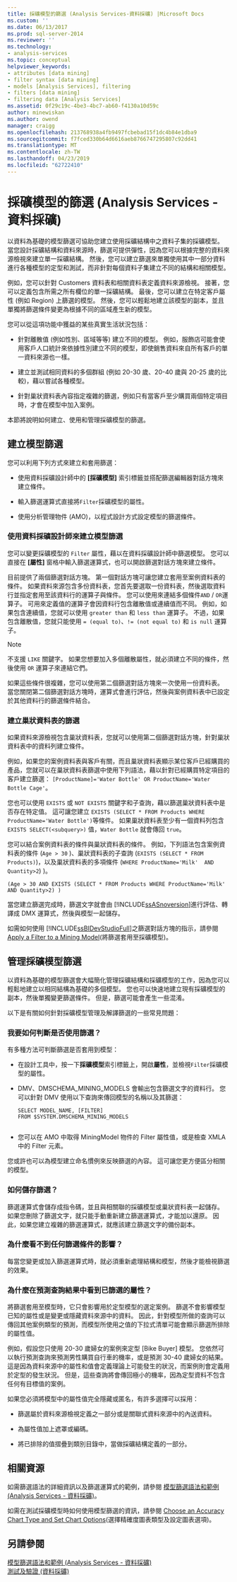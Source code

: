 ```yaml
---
title: 採礦模型的篩選 (Analysis Services-資料採礦) |Microsoft Docs
ms.custom: ''
ms.date: 06/13/2017
ms.prod: sql-server-2014
ms.reviewer: ''
ms.technology:
- analysis-services
ms.topic: conceptual
helpviewer_keywords:
- attributes [data mining]
- filter syntax [data mining]
- models [Analysis Services], filtering
- filters [data mining]
- filtering data [Analysis Services]
ms.assetid: 0f29c19c-4be3-4bc7-ab60-f4130a10d59c
author: minewiskan
ms.author: owend
manager: craigg
ms.openlocfilehash: 213768938a4fb9497fcbebad15f1dc4b84e1dba9
ms.sourcegitcommit: f7fced330b64d6616aeb8766747295807c92dd41
ms.translationtype: MT
ms.contentlocale: zh-TW
ms.lasthandoff: 04/23/2019
ms.locfileid: "62722410"
---
```

# <a name="filters-for-mining-models-analysis-services---data-mining"></a>採礦模型的篩選 (Analysis Services - 資料採礦)
  以資料為基礎的模型篩選可協助您建立使用採礦結構中之資料子集的採礦模型。 當您設計採礦結構和資料來源時，篩選可提供彈性，因為您可以根據完整的資料來源檢視來建立單一採礦結構。 然後，您可以建立篩選來單獨使用其中一部分資料進行各種模型的定型和測試，而非針對每個資料子集建立不同的結構和相關模型。  
  
 例如，您可以針對 Customers 資料表和相關資料表定義資料來源檢視。 接著，您可以定義包含所需之所有欄位的單一採礦結構。 最後，您可以建立在特定客戶屬性 (例如 Region) 上篩選的模型。 然後，您可以輕鬆地建立該模型的副本，並且單獨將篩選條件變更為根據不同的區域產生新的模型。  
  
 您可以從這項功能中獲益的某些真實生活狀況包括：  
  
-   針對離散值 (例如性別、區域等等) 建立不同的模型。 例如，服飾店可能會使用客戶人口統計來依據性別建立不同的模型，即使銷售資料來自所有客戶的單一資料來源也一樣。  
  
-   建立並測試相同資料的多個群組 (例如 20-30 歲、20-40 歲與 20-25 歲的比較)，藉以嘗試各種模型。  
  
-   針對巢狀資料表內容指定複雜的篩選，例如只有當客戶至少購買兩個特定項目時，才會在模型中加入案例。  
  
 本節將說明如何建立、使用和管理採礦模型的篩選。  
  
## <a name="creating-model-filters"></a>建立模型篩選  
 您可以利用下列方式來建立和套用篩選：  
  
-   使用資料採礦設計師中的 **[採礦模型]** 索引標籤並搭配篩選編輯器對話方塊來建立條件。  
  
-   輸入篩選運算式直接將`Filter`採礦模型的屬性。  
  
-   使用分析管理物件 (AMO)，以程式設計方式設定模型的篩選條件。  
  
### <a name="creating-model-filters-using-data-mining-designer"></a>使用資料採礦設計師來建立模型篩選  
 您可以變更採礦模型的 `Filter` 屬性，藉以在資料採礦設計師中篩選模型。 您可以直接在 **[屬性]** 窗格中輸入篩選運算式，也可以開啟篩選對話方塊來建立條件。  
  
 目前提供了兩個篩選對話方塊。 第一個對話方塊可讓您建立套用至案例資料表的條件。 如果資料來源包含多份資料表，您首先要選取一份資料表，然後選取資料行並指定套用至該資料行的運算子與條件。 您可以使用來連結多個條件`AND` / `OR`運算子。 可用來定義值的運算子會因資料行包含離散值或連續值而不同。 例如，如果包含連續值，您就可以使用 `greater than` 和 `less than` 運算子。 不過，如果包含離散值，您就只能使用 `= (equal to)`、`!= (not equal to)` 和 `is null` 運算子。  
  
> [!NOTE]  
>  不支援 `LIKE` 關鍵字。 如果您想要加入多個離散屬性，就必須建立不同的條件，然後使用 `OR` 運算子來連結它們。  
  
 如果這些條件很複雜，您可以使用第二個篩選對話方塊來一次使用一份資料表。 當您關閉第二個篩選對話方塊時，運算式會進行評估，然後與案例資料表中已設定於其他資料行的篩選條件結合。  
  
### <a name="creating-filters-on-nested-tables"></a>建立巢狀資料表的篩選  
 如果資料來源檢視包含巢狀資料表，您就可以使用第二個篩選對話方塊，針對巢狀資料表中的資料列建立條件。  
  
 例如，如果您的案例資料表與客戶有關，而且巢狀資料表顯示某位客戶已經購買的產品，您就可以在巢狀資料表篩選中使用下列語法，藉以針對已經購買特定項目的客戶建立篩選： `[ProductName]='Water Bottle' OR ProductName='Water Bottle Cage'`。  
  
 您也可以使用 `EXISTS` 或 `NOT EXISTS` 關鍵字和子查詢，藉以篩選巢狀資料表中是否存在特定值。 這可讓您建立 `EXISTS (SELECT * FROM Products WHERE ProductName='Water Bottle')`等條件。 如果巢狀資料表至少有一個資料列包含 `EXISTS SELECT(<subquery>)` 值，`Water Bottle` 就會傳回 `true`。  
  
 您可以結合案例資料表的條件與巢狀資料表的條件。 例如，下列語法包含案例資料表的條件 (`Age > 30` )、巢狀資料表的子查詢 (`EXISTS (SELECT * FROM Products)`)，以及巢狀資料表的多項條件 (`WHERE ProductName='Milk'  AND Quantity>2`) )。  
  
```  
(Age > 30 AND EXISTS (SELECT * FROM Products WHERE ProductName='Milk'  AND Quantity>2) )  
```  
  
 當您建立篩選完成時，篩選文字就會由 [!INCLUDE[ssASnoversion](../../includes/ssasnoversion-md.md)]進行評估、轉譯成 DMX 運算式，然後與模型一起儲存。  
  
 如需如何使用 [!INCLUDE[ssBIDevStudioFull](../../includes/ssbidevstudiofull-md.md)]之篩選對話方塊的指示，請參閱 [Apply a Filter to a Mining Model](apply-a-filter-to-a-mining-model.md)(將篩選套用至採礦模型)。  
  
## <a name="managing-mining-model-filters"></a>管理採礦模型篩選  
 以資料為基礎的模型篩選會大幅簡化管理採礦結構和採礦模型的工作，因為您可以輕鬆地建立以相同結構為基礎的多個模型。 您也可以快速地建立現有採礦模型的副本，然後單獨變更篩選條件。 但是，篩選可能會產生一些混淆。  
  
 以下是有關如何針對採礦模型管理及解譯篩選的一些常見問題：  
  
### <a name="how-can-i-tell-whether-a-filter-is-being-used"></a>我要如何判斷是否使用篩選？  
 有多種方法可判斷篩選是否套用到模型：  
  
-   在設計工具中，按一下**採礦模型**索引標籤上，開啟**屬性**，並檢視`Filter`採礦模型的屬性。  
  
-   DMV、DMSCHEMA_MINING_MODELS 會輸出包含篩選文字的資料行。 您可以針對 DMV 使用以下查詢來傳回模型的名稱以及其篩選：  
  
    ```  
    SELECT MODEL_NAME, [FILTER]   
    FROM $SYSTEM.DMSCHEMA_MINING_MODELS  
  
    ```  
  
-   您可以在 AMO 中取得 MiningModel 物件的 Filter 屬性值，或是檢查 XMLA 中的 Filter 元素。  
  
 您或許也可以為模型建立命名慣例來反映篩選的內容。 這可讓您更方便區分相關的模型。  
  
### <a name="how-can-i-save-a-filter"></a>如何儲存篩選？  
 篩選運算式會儲存成指令碼，並且與相關聯的採礦模型或巢狀資料表一起儲存。 如果您刪除了篩選文字，就只能手動重新建立篩選運算式，才能加以還原。 因此，如果您建立複雜的篩選運算式，就應該建立篩選文字的備份副本。  
  
### <a name="why-cant-i-see-any-effects-from-the-filter"></a>為什麼看不到任何篩選條件的影響？  
 每當您變更或加入篩選運算式時，就必須重新處理結構和模型，然後才能檢視篩選的效果。  
  
### <a name="why-do-i-see-filtered-attributes-in-prediction-query-results"></a>為什麼在預測查詢結果中看到已篩選的屬性？  
 將篩選套用至模型時，它只會影響用於定型模型的選定案例。 篩選不會影響模型已知的屬性或是變更或隱藏資料來源中的資料。 因此，針對模型所做的查詢可以傳回其他案例類型的預測，而模型所使用之值的下拉式清單可能會顯示篩選所排除的屬性值。  
  
 例如，假設您只使用 20-30 歲婦女的案例來定型 [Bike Buyer] 模型。 您依然可以執行預測查詢來預測男性購買自行車的機率，或是預測 30-40 歲婦女的結果。 這是因為資料來源中的屬性和值會定義理論上可能發生的狀況，而案例則會定義用於定型的發生狀況。 但是，這些查詢將會傳回極小的機率，因為定型資料不包含任何有目標值的案例。  
  
 如果您必須將模型中的屬性值完全隱藏或匿名，有許多選擇可以採用：  
  
-   篩選屬於資料來源檢視定義之一部分或是關聯式資料來源中的內送資料。  
  
-   為屬性值加上遮罩或編碼。  
  
-   將已排除的值摺疊到類別目錄中，當做採礦結構定義的一部分。  
  
## <a name="related-resources"></a>相關資源  
 如需篩選語法的詳細資訊以及篩選運算式的範例，請參閱 [模型篩選語法和範例 &#40;Analysis Services - 資料採礦&#41;](model-filter-syntax-and-examples-analysis-services-data-mining.md)。  
  
 如需在測試採礦模型時如何使用模型篩選的資訊，請參閱 [Choose an Accuracy Chart Type and Set Chart Options](choose-an-accuracy-chart-type-and-set-chart-options.md)(選擇精確度圖表類型及設定圖表選項)。  
  
## <a name="see-also"></a>另請參閱  
 [模型篩選語法和範例 &#40;Analysis Services - 資料採礦&#41;](model-filter-syntax-and-examples-analysis-services-data-mining.md)   
 [測試及驗證 &#40;資料採礦&#41;](testing-and-validation-data-mining.md)  
  
  

